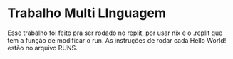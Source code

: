 # Trabalho Multi LInguagem
Esse trabalho foi feito pra ser rodado no replit, por usar nix e o .replit que tem a função de modificar o run. As instruções de rodar cada Hello World! estão no arquivo RUNS.
